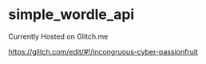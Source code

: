 # simple_wordle_api
Currently Hosted on Glitch.me

https://glitch.com/edit/#!/incongruous-cyber-passionfruit
